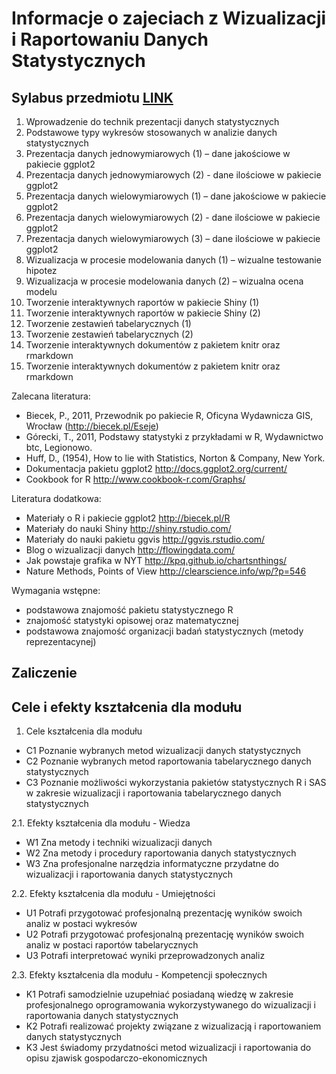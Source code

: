# Informacje o zajeciach z Wizualizacji i Raportowaniu Danych Statystycznych

## Sylabus przedmiotu [LINK](http://esylabus.ue.poznan.pl/pl/II00S.23C.11156.16/rok/sylabus/21684?semester%5B0%5D=3&study_year=2012)


1.	Wprowadzenie do technik prezentacji danych statystycznych 
2.	Podstawowe typy wykresów stosowanych w analizie danych statystycznych 
3.	Prezentacja danych jednowymiarowych (1) – dane jakościowe w pakiecie ggplot2
4.	Prezentacja danych jednowymiarowych (2) -  dane ilościowe w pakiecie ggplot2
5.	Prezentacja danych wielowymiarowych (1) – dane jakościowe w pakiecie ggplot2
6.	Prezentacja danych wielowymiarowych (2) -  dane ilościowe w pakiecie ggplot2
7.	Prezentacja danych wielowymiarowych (3) – dane ilościowe w pakiecie ggplot2
8.	Wizualizacja w procesie modelowania danych (1) – wizualne testowanie hipotez
9.	Wizualizacja w procesie modelowania danych (2) – wizualna ocena modelu
10.	Tworzenie interaktywnych raportów w pakiecie Shiny (1)
11.	Tworzenie interaktywnych raportów w pakiecie Shiny (2)
12.	Tworzenie zestawień tabelarycznych (1)
13.	Tworzenie zestawień tabelarycznych (2)
14.	Tworzenie interaktywnych dokumentów z pakietem knitr oraz rmarkdown
15.	Tworzenie interaktywnych dokumentów z pakietem knitr oraz rmarkdown

Zalecana literatura:

+ Biecek, P., 2011, Przewodnik po pakiecie R, Oficyna Wydawnicza GIS, Wrocław (http://biecek.pl/Eseje)
+ Górecki, T., 2011, Podstawy statystyki z przykładami w R, Wydawnictwo btc, Legionowo.
+ Huff, D., (1954), How to lie with Statistics, Norton & Company, New York.
+ Dokumentacja pakietu ggplot2 http://docs.ggplot2.org/current/
+ Cookbook for R http://www.cookbook-r.com/Graphs/

Literatura dodatkowa:

+ Materiały o R i pakiecie ggplot2 http://biecek.pl/R
+ Materiały do nauki Shiny http://shiny.rstudio.com/
+ Materiały do nauki pakietu ggvis http://ggvis.rstudio.com/
+ Blog o wizualizacji danych http://flowingdata.com/
+ Jak powstaje grafika w NYT http://kpq.github.io/chartsnthings/
+ Nature Methods, Points of View http://clearscience.info/wp/?p=546

Wymagania wstępne:

+ podstawowa znajomość pakietu statystycznego R
+ znajomość statystyki opisowej oraz matematycznej
+ podstawowa znajomość organizacji badań statystycznych (metody reprezentacynej)

## Zaliczenie



## Cele i efekty kształcenia dla modułu

1. Cele kształcenia dla modułu

* C1	Poznanie wybranych metod wizualizacji danych statystycznych
* C2	Poznanie wybranych metod raportowania tabelarycznego danych statystycznych
* C3	Poznanie możliwości wykorzystania pakietów statystycznych R i SAS w zakresie wizualizacji i raportowania tabelarycznego danych statystycznych

2.1. Efekty kształcenia dla modułu - Wiedza

* W1	Zna metody i techniki wizualizacji danych	
* W2	Zna metody i procedury raportowania danych statystycznych	
* W3	Zna profesjonalne narzędzia informatyczne przydatne do wizualizacji i raportowania danych statystycznych	

2.2. Efekty kształcenia dla modułu - Umiejętności

* U1	Potrafi przygotować profesjonalną prezentację wyników swoich analiz w postaci wykresów
* U2	Potrafi przygotować profesjonalną prezentację wyników swoich analiz w postaci raportów tabelarycznych	
* U3	Potrafi interpretować wyniki przeprowadzonych analiz

2.3. Efekty kształcenia dla modułu - Kompetencji społecznych

* K1	Potrafi samodzielnie uzupełniać posiadaną wiedzę w zakresie profesjonalnego oprogramowania wykorzystywanego do wizualizacji i raportowania danych statystycznych	
* K2	Potrafi realizować projekty związane z wizualizacją i raportowaniem danych statystycznych	
* K3	Jest świadomy przydatności metod wizualizacji i raportowania do opisu zjawisk gospodarczo-ekonomicznych	
